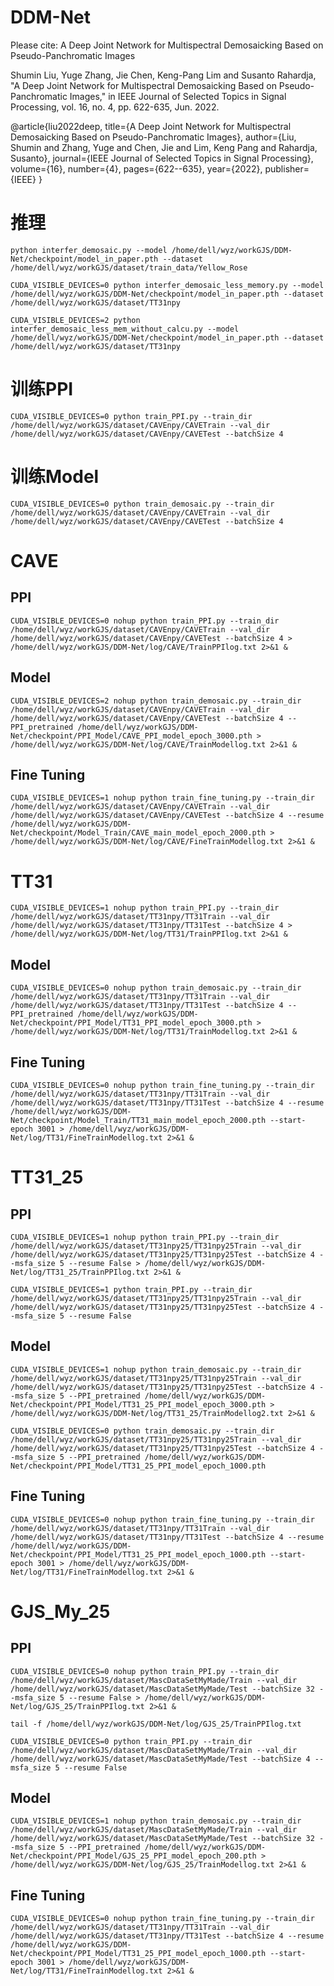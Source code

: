 # DDM-Net
Please cite: A Deep Joint Network for Multispectral Demosaicking Based on Pseudo-Panchromatic Images

Shumin Liu, Yuge Zhang, Jie Chen, Keng-Pang Lim and Susanto Rahardja, "A Deep Joint Network for Multispectral Demosaicking Based on Pseudo-Panchromatic Images," in IEEE Journal of Selected Topics in Signal Processing, vol. 16, no. 4, pp. 622-635, Jun. 2022.

@article{liu2022deep,
  title={A Deep Joint Network for Multispectral Demosaicking Based on Pseudo-Panchromatic Images},
  author={Liu, Shumin and Zhang, Yuge and Chen, Jie and Lim, Keng Pang and Rahardja, Susanto},
  journal={IEEE Journal of Selected Topics in Signal Processing},
  volume={16},
  number={4},
  pages={622--635},
  year={2022},
  publisher={IEEE}
}

# 推理

```
python interfer_demosaic.py --model /home/dell/wyz/workGJS/DDM-Net/checkpoint/model_in_paper.pth --dataset /home/dell/wyz/workGJS/dataset/train_data/Yellow_Rose
```

```
CUDA_VISIBLE_DEVICES=0 python interfer_demosaic_less_memory.py --model /home/dell/wyz/workGJS/DDM-Net/checkpoint/model_in_paper.pth --dataset /home/dell/wyz/workGJS/dataset/TT31npy
```

```
CUDA_VISIBLE_DEVICES=2 python interfer_demosaic_less_mem_without_calcu.py --model /home/dell/wyz/workGJS/DDM-Net/checkpoint/model_in_paper.pth --dataset /home/dell/wyz/workGJS/dataset/TT31npy
```

# 训练PPI
```
CUDA_VISIBLE_DEVICES=0 python train_PPI.py --train_dir /home/dell/wyz/workGJS/dataset/CAVEnpy/CAVETrain --val_dir /home/dell/wyz/workGJS/dataset/CAVEnpy/CAVETest --batchSize 4

```

# 训练Model
```
CUDA_VISIBLE_DEVICES=0 python train_demosaic.py --train_dir /home/dell/wyz/workGJS/dataset/CAVEnpy/CAVETrain --val_dir /home/dell/wyz/workGJS/dataset/CAVEnpy/CAVETest --batchSize 4
```

# CAVE

## PPI

```
CUDA_VISIBLE_DEVICES=0 nohup python train_PPI.py --train_dir /home/dell/wyz/workGJS/dataset/CAVEnpy/CAVETrain --val_dir /home/dell/wyz/workGJS/dataset/CAVEnpy/CAVETest --batchSize 4 > /home/dell/wyz/workGJS/DDM-Net/log/CAVE/TrainPPIlog.txt 2>&1 &

```

## Model

```
CUDA_VISIBLE_DEVICES=2 nohup python train_demosaic.py --train_dir /home/dell/wyz/workGJS/dataset/CAVEnpy/CAVETrain --val_dir /home/dell/wyz/workGJS/dataset/CAVEnpy/CAVETest --batchSize 4 --PPI_pretrained /home/dell/wyz/workGJS/DDM-Net/checkpoint/PPI_Model/CAVE_PPI_model_epoch_3000.pth > /home/dell/wyz/workGJS/DDM-Net/log/CAVE/TrainModellog.txt 2>&1 &

```

## Fine Tuning
```
CUDA_VISIBLE_DEVICES=1 nohup python train_fine_tuning.py --train_dir /home/dell/wyz/workGJS/dataset/CAVEnpy/CAVETrain --val_dir /home/dell/wyz/workGJS/dataset/CAVEnpy/CAVETest --batchSize 4 --resume /home/dell/wyz/workGJS/DDM-Net/checkpoint/Model_Train/CAVE_main_model_epoch_2000.pth > /home/dell/wyz/workGJS/DDM-Net/log/CAVE/FineTrainModellog.txt 2>&1 &
```

# TT31

```
CUDA_VISIBLE_DEVICES=1 nohup python train_PPI.py --train_dir /home/dell/wyz/workGJS/dataset/TT31npy/TT31Train --val_dir /home/dell/wyz/workGJS/dataset/TT31npy/TT31Test --batchSize 4 > /home/dell/wyz/workGJS/DDM-Net/log/TT31/TrainPPIlog.txt 2>&1 &

```

## Model

```
CUDA_VISIBLE_DEVICES=0 nohup python train_demosaic.py --train_dir /home/dell/wyz/workGJS/dataset/TT31npy/TT31Train --val_dir /home/dell/wyz/workGJS/dataset/TT31npy/TT31Test --batchSize 4 --PPI_pretrained /home/dell/wyz/workGJS/DDM-Net/checkpoint/PPI_Model/TT31_PPI_model_epoch_3000.pth > /home/dell/wyz/workGJS/DDM-Net/log/TT31/TrainModellog.txt 2>&1 &

```

## Fine Tuning
```
CUDA_VISIBLE_DEVICES=0 nohup python train_fine_tuning.py --train_dir /home/dell/wyz/workGJS/dataset/TT31npy/TT31Train --val_dir /home/dell/wyz/workGJS/dataset/TT31npy/TT31Test --batchSize 4 --resume /home/dell/wyz/workGJS/DDM-Net/checkpoint/Model_Train/TT31_main_model_epoch_2000.pth --start-epoch 3001 > /home/dell/wyz/workGJS/DDM-Net/log/TT31/FineTrainModellog.txt 2>&1 &
```

# TT31_25

## PPI
```
CUDA_VISIBLE_DEVICES=1 nohup python train_PPI.py --train_dir /home/dell/wyz/workGJS/dataset/TT31npy25/TT31npy25Train --val_dir /home/dell/wyz/workGJS/dataset/TT31npy25/TT31npy25Test --batchSize 4 --msfa_size 5 --resume False > /home/dell/wyz/workGJS/DDM-Net/log/TT31_25/TrainPPIlog.txt 2>&1 &

CUDA_VISIBLE_DEVICES=1 python train_PPI.py --train_dir /home/dell/wyz/workGJS/dataset/TT31npy25/TT31npy25Train --val_dir /home/dell/wyz/workGJS/dataset/TT31npy25/TT31npy25Test --batchSize 4 --msfa_size 5 --resume False
```

## Model

```
CUDA_VISIBLE_DEVICES=1 nohup python train_demosaic.py --train_dir /home/dell/wyz/workGJS/dataset/TT31npy25/TT31npy25Train --val_dir /home/dell/wyz/workGJS/dataset/TT31npy25/TT31npy25Test --batchSize 4 --msfa_size 5 --PPI_pretrained /home/dell/wyz/workGJS/DDM-Net/checkpoint/PPI_Model/TT31_25_PPI_model_epoch_3000.pth > /home/dell/wyz/workGJS/DDM-Net/log/TT31_25/TrainModellog2.txt 2>&1 &

CUDA_VISIBLE_DEVICES=0 python train_demosaic.py --train_dir /home/dell/wyz/workGJS/dataset/TT31npy25/TT31npy25Train --val_dir /home/dell/wyz/workGJS/dataset/TT31npy25/TT31npy25Test --batchSize 4 --msfa_size 5 --PPI_pretrained /home/dell/wyz/workGJS/DDM-Net/checkpoint/PPI_Model/TT31_25_PPI_model_epoch_1000.pth

```

## Fine Tuning
```
CUDA_VISIBLE_DEVICES=0 nohup python train_fine_tuning.py --train_dir /home/dell/wyz/workGJS/dataset/TT31npy/TT31Train --val_dir /home/dell/wyz/workGJS/dataset/TT31npy/TT31Test --batchSize 4 --resume /home/dell/wyz/workGJS/DDM-Net/checkpoint/PPI_Model/TT31_25_PPI_model_epoch_1000.pth --start-epoch 3001 > /home/dell/wyz/workGJS/DDM-Net/log/TT31/FineTrainModellog.txt 2>&1 &
```

# GJS_My_25

## PPI
```
CUDA_VISIBLE_DEVICES=0 nohup python train_PPI.py --train_dir /home/dell/wyz/workGJS/dataset/MascDataSetMyMade/Train --val_dir /home/dell/wyz/workGJS/dataset/MascDataSetMyMade/Test --batchSize 32 --msfa_size 5 --resume False > /home/dell/wyz/workGJS/DDM-Net/log/GJS_25/TrainPPIlog.txt 2>&1 &

tail -f /home/dell/wyz/workGJS/DDM-Net/log/GJS_25/TrainPPIlog.txt

CUDA_VISIBLE_DEVICES=0 python train_PPI.py --train_dir /home/dell/wyz/workGJS/dataset/MascDataSetMyMade/Train --val_dir /home/dell/wyz/workGJS/dataset/MascDataSetMyMade/Test --batchSize 4 --msfa_size 5 --resume False

```

## Model
```
CUDA_VISIBLE_DEVICES=1 nohup python train_demosaic.py --train_dir /home/dell/wyz/workGJS/dataset/MascDataSetMyMade/Train --val_dir /home/dell/wyz/workGJS/dataset/MascDataSetMyMade/Test --batchSize 32 --msfa_size 5 --PPI_pretrained /home/dell/wyz/workGJS/DDM-Net/checkpoint/PPI_Model/GJS_25_PPI_model_epoch_200.pth > /home/dell/wyz/workGJS/DDM-Net/log/GJS_25/TrainModellog.txt 2>&1 &

```

## Fine Tuning
```
CUDA_VISIBLE_DEVICES=0 nohup python train_fine_tuning.py --train_dir /home/dell/wyz/workGJS/dataset/TT31npy/TT31Train --val_dir /home/dell/wyz/workGJS/dataset/TT31npy/TT31Test --batchSize 4 --resume /home/dell/wyz/workGJS/DDM-Net/checkpoint/PPI_Model/TT31_25_PPI_model_epoch_1000.pth --start-epoch 3001 > /home/dell/wyz/workGJS/DDM-Net/log/TT31/FineTrainModellog.txt 2>&1 &
```

